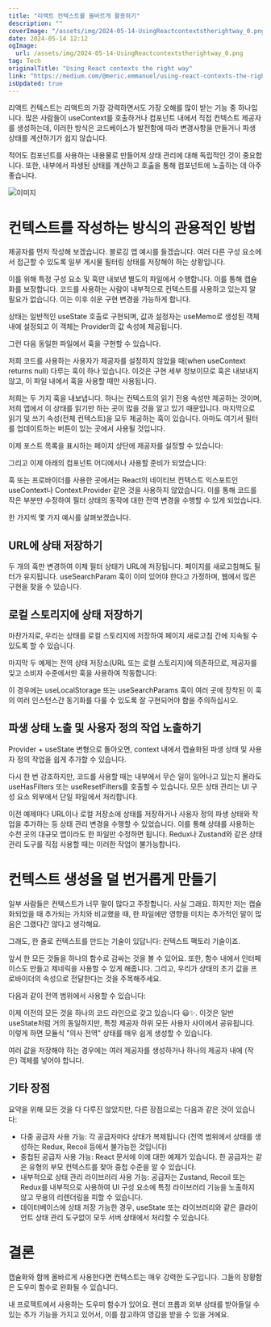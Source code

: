 ```yaml
---
title: "리액트 컨텍스트를 올바르게 활용하기"
description: ""
coverImage: "/assets/img/2024-05-14-UsingReactcontextstherightway_0.png"
date: 2024-05-14 12:12
ogImage: 
  url: /assets/img/2024-05-14-UsingReactcontextstherightway_0.png
tag: Tech
originalTitle: "Using React contexts the right way"
link: "https://medium.com/@meric.emmanuel/using-react-contexts-the-right-way-10e14e10257f"
isUpdated: true
---
```





리액트 컨텍스트는 리액트의 가장 강력하면서도 가장 오해를 많이 받는 기능 중 하나입니다. 많은 사람들이 useContext를 호출하거나 컴포넌트 내에서 직접 컨텍스트 제공자를 생성하는데, 이러한 방식은 코드베이스가 발전함에 따라 변경사항을 만들거나 파생 상태를 계산하기가 쉽지 않습니다.

적어도 컴포넌트를 사용하는 내용물로 만들어져 상태 관리에 대해 독립적인 것이 중요합니다. 또한, 내부에서 파생된 상태를 계산하고 호춣을 통해 컴포넌트에 노출하는 데 아주 좋습니다.

![이미지](/assets/img/2024-05-14-UsingReactcontextstherightway_0.png)

# 컨텍스트를 작성하는 방식의 관용적인 방법



제공자를 먼저 작성해 보겠습니다. 블로깅 앱 예시를 들겠습니다. 여러 다른 구성 요소에서 접근할 수 있도록 일부 게시물 필터링 상태를 저장해야 하는 상황입니다.

이를 위해 특정 구성 요소 및 훅만 내보낸 별도의 파일에서 수행합니다. 이를 통해 캡슐화를 보장합니다. 코드를 사용하는 사람이 내부적으로 컨텍스트를 사용하고 있는지 알 필요가 없습니다. 이는 이후 쉬운 구현 변경을 가능하게 합니다.

상태는 일반적인 useState 호출로 구현되며, 값과 설정자는 useMemo로 생성된 객체 내에 설정되고 이 객체는 Provider의 값 속성에 제공됩니다.

그런 다음 동일한 파일에서 훅을 구현할 수 있습니다.



저희 코드를 사용하는 사용자가 제공자를 설정하지 않았을 때(when useContext returns null) 다루는 훅이 하나 있습니다. 이것은 구현 세부 정보이므로 훅은 내보내지 않고, 이 파일 내에서 훅을 사용할 때만 사용됩니다.

저희는 두 가지 훅을 내보냅니다. 하나는 컨텍스트의 읽기 전용 속성만 제공하는 것이며, 저희 앱에서 이 상태를 읽기만 하는 곳이 많을 것을 알고 있기 때문입니다. 마지막으로 읽기 및 쓰기 속성(전체 컨텍스트)을 모두 제공하는 훅이 있습니다. 아마도 여기서 필터를 업데이트하는 버튼이 있는 곳에서 사용될 것입니다.

이제 포스트 목록을 표시하는 페이지 상단에 제공자를 설정할 수 있습니다:

그리고 이제 아래의 컴포넌트 어디에서나 사용할 준비가 되었습니다:



훅 또는 프로바이더를 사용한 곳에서는 React의 네이티브 컨텍스트 익스포트인 useContext나 Context.Provider 같은 것을 사용하지 않았습니다. 이를 통해 코드를 작은 부분만 수정하여 필터 상태의 동작에 대한 전역 변경을 수행할 수 있게 되었습니다.

한 가지씩 몇 가지 예시를 살펴보겠습니다.

## URL에 상태 저장하기

두 개의 훅만 변경하여 이제 필터 상태가 URL에 저장됩니다. 페이지를 새로고침해도 필터가 유지됩니다. useSearchParam 훅이 이미 있어야 한다고 가정하며, 웹에서 많은 구현을 찾을 수 있습니다.



## 로컬 스토리지에 상태 저장하기

마찬가지로, 우리는 상태를 로컬 스토리지에 저장하여 페이지 새로고침 간에 지속될 수 있도록 할 수 있습니다.

마지막 두 예제는 전역 상태 저장소(URL 또는 로컬 스토리지)에 의존하므로, 제공자를 잊고 소비자 수준에서만 훅을 사용하여 작동합니다:

이 경우에는 useLocalStorage 또는 useSearchParams 훅이 여러 곳에 장착된 이 훅의 여러 인스턴스간 동기화를 다룰 수 있도록 잘 구현되어야 함을 주의하십시오.



## 파생 상태 노출 및 사용자 정의 작업 노출하기

Provider + useState 변형으로 돌아오면, context 내에서 캡슐화된 파생 상태 및 사용자 정의 작업을 쉽게 추가할 수 있습니다.

다시 한 번 강조하지만, 코드를 사용할 때는 내부에서 무슨 일이 일어나고 있는지 몰라도 useHasFilters 또는 useResetFilters를 호출할 수 있습니다. 모든 상태 관리는 UI 구성 요소 외부에서 단일 파일에서 처리합니다.

이전 예제마다 URL이나 로컬 저장소에 상태를 저장하거나 사용자 정의 파생 상태와 작업을 추가하는 등 상태 관리 변경을 수행할 수 있었습니다. 이를 통해 상태를 사용하는 수천 곳의 대규모 앱이라도 한 파일만 수정하면 됩니다. Redux나 Zustand와 같은 상태 관리 도구를 직접 사용할 때는 이러한 작업이 불가능합니다.



# 컨텍스트 생성을 덜 번거롭게 만들기

일부 사람들은 컨텍스트가 너무 말이 많다고 주장합니다. 사실 그래요. 하지만 저는 캡슐화되었을 때 추가되는 가치와 비교했을 때, 한 파일에만 영향을 미치는 추가적인 말이 많음은 그랬다간 않다고 생각해요.

그래도, 한 줄로 컨텍스트를 만드는 기술이 있답니다: 컨텍스트 팩토리 기술이죠.

앞서 한 모든 것들을 하나의 함수로 감싸는 것을 볼 수 있어요. 또한, 함수 내에서 인터페이스도 만들고 제네릭을 사용할 수 있게 해줍니다. 그리고, 우리가 상태의 초기 값을 프로바이더의 속성으로 전달한다는 것을 주목해주세요.



다음과 같이 전역 범위에서 사용할 수 있습니다:

이제 이전의 모든 것을 하나의 코드 라인으로 갖고 있습니다 😃✨. 이것은 일반 useState처럼 거의 동일하지만, 특정 제공자 하위 모든 사용자 사이에서 공유됩니다. 이렇게 하면 모듈식 "의사 전역" 상태를 매우 쉽게 생성할 수 있습니다.

여러 값을 저장해야 하는 경우에는 여러 제공자를 생성하거나 하나의 제공자 내에 (작은) 객체를 넣어야 합니다.

## 기타 장점



요약을 위해 모든 것을 다 다루진 않았지만, 다른 장점으로는 다음과 같은 것이 있습니다:

- 다중 공급자 사용 가능: 각 공급자마다 상태가 복제됩니다 (전역 범위에서 상태를 생성하는 Redux, Recoil 등에서 불가능한 것입니다)
- 중첩된 공급자 사용 가능: React 문서에 이에 대한 예제가 있습니다. 한 공급자는 같은 유형의 부모 컨텍스트를 찾아 중첩 수준을 알 수 있습니다.
- 내부적으로 상태 관리 라이브러리 사용 가능: 공급자는 Zustand, Recoil 또는 Redux를 내부적으로 사용하여 UI 구성 요소에 특정 라이브러리 기능을 노출하지 않고 무용의 리렌더링을 피할 수 있습니다.
- 데이터베이스에 상태 저장 가능한 경우, useState 또는 라이브러리와 같은 클라이언트 상태 관리 도구없이 모두 서버 상태에서 처리할 수 있습니다.

# 결론

캡슐화와 함께 올바르게 사용한다면 컨텍스트는 매우 강력한 도구입니다. 그들의 장황함은 도우미 함수로 완화될 수 있습니다.



내 프로젝트에서 사용하는 도우미 함수가 있어요. 렌더 프롭과 외부 상태를 받아들일 수 있는 추가 기능을 가지고 있어서, 이를 참고하여 영감을 받을 수 있을 거에요.